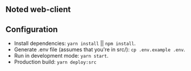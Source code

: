 ## Noted web-client

## Configuration

- Install dependencies: `yarn install` || `npm install`.
- Generate .env file (assumes that you're in src/): `cp .env.example .env`.
- Run in development mode: `yarn start`.
- Production build: `yarn deploy:src`